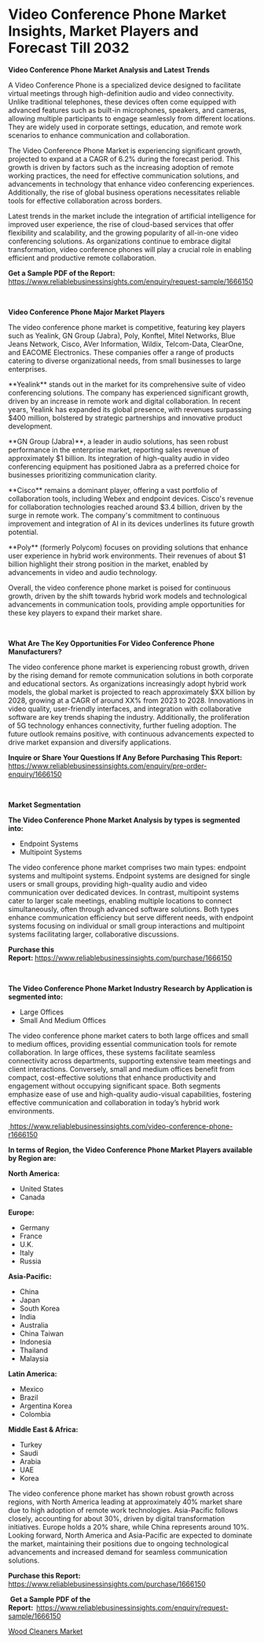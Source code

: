 <p><h1>Video Conference Phone Market Insights, Market Players and Forecast Till 2032</h1></p><p><strong>Video Conference Phone Market Analysis and Latest Trends</strong></p>
<p><p>A Video Conference Phone is a specialized device designed to facilitate virtual meetings through high-definition audio and video connectivity. Unlike traditional telephones, these devices often come equipped with advanced features such as built-in microphones, speakers, and cameras, allowing multiple participants to engage seamlessly from different locations. They are widely used in corporate settings, education, and remote work scenarios to enhance communication and collaboration.</p><p>The Video Conference Phone Market is experiencing significant growth, projected to expand at a CAGR of 6.2% during the forecast period. This growth is driven by factors such as the increasing adoption of remote working practices, the need for effective communication solutions, and advancements in technology that enhance video conferencing experiences. Additionally, the rise of global business operations necessitates reliable tools for effective collaboration across borders. </p><p>Latest trends in the market include the integration of artificial intelligence for improved user experience, the rise of cloud-based services that offer flexibility and scalability, and the growing popularity of all-in-one video conferencing solutions. As organizations continue to embrace digital transformation, video conference phones will play a crucial role in enabling efficient and productive remote collaboration.</p></p>
<p><strong>Get a Sample PDF of the Report:&nbsp;</strong> <a href="https://www.reliablebusinessinsights.com/enquiry/request-sample/1666150?utm_campaign=2811&utm_medium=2&utm_source=Github&utm_content=ia&utm_term=06032025&utm_id=video-conference-phone">https://www.reliablebusinessinsights.com/enquiry/request-sample/1666150</a></p>
<p>&nbsp;</p>
<p><strong>Video Conference Phone Major Market Players</strong></p>
<p><p>The video conference phone market is competitive, featuring key players such as Yealink, GN Group (Jabra), Poly, Konftel, Mitel Networks, Blue Jeans Network, Cisco, AVer Information, Wildix, Telcom-Data, ClearOne, and EACOME Electronics. These companies offer a range of products catering to diverse organizational needs, from small businesses to large enterprises.</p><p>**Yealink** stands out in the market for its comprehensive suite of video conferencing solutions. The company has experienced significant growth, driven by an increase in remote work and digital collaboration. In recent years, Yealink has expanded its global presence, with revenues surpassing $400 million, bolstered by strategic partnerships and innovative product development.</p><p>**GN Group (Jabra)**, a leader in audio solutions, has seen robust performance in the enterprise market, reporting sales revenue of approximately $1 billion. Its integration of high-quality audio in video conferencing equipment has positioned Jabra as a preferred choice for businesses prioritizing communication clarity.</p><p>**Cisco** remains a dominant player, offering a vast portfolio of collaboration tools, including Webex and endpoint devices. Cisco's revenue for collaboration technologies reached around $3.4 billion, driven by the surge in remote work. The company's commitment to continuous improvement and integration of AI in its devices underlines its future growth potential.</p><p>**Poly** (formerly Polycom) focuses on providing solutions that enhance user experience in hybrid work environments. Their revenues of about $1 billion highlight their strong position in the market, enabled by advancements in video and audio technology.</p><p>Overall, the video conference phone market is poised for continuous growth, driven by the shift towards hybrid work models and technological advancements in communication tools, providing ample opportunities for these key players to expand their market share.</p></p>
<p>&nbsp;</p>
<p><strong>What Are The Key Opportunities For Video Conference Phone Manufacturers?</strong></p>
<p><p>The video conference phone market is experiencing robust growth, driven by the rising demand for remote communication solutions in both corporate and educational sectors. As organizations increasingly adopt hybrid work models, the global market is projected to reach approximately $XX billion by 2028, growing at a CAGR of around XX% from 2023 to 2028. Innovations in video quality, user-friendly interfaces, and integration with collaborative software are key trends shaping the industry. Additionally, the proliferation of 5G technology enhances connectivity, further fueling adoption. The future outlook remains positive, with continuous advancements expected to drive market expansion and diversify applications.</p></p>
<p><strong>Inquire or Share Your Questions If Any Before Purchasing This Report:</strong> <a href="https://www.reliablebusinessinsights.com/enquiry/pre-order-enquiry/1666150?utm_campaign=2811&utm_medium=2&utm_source=Github&utm_content=ia&utm_term=06032025&utm_id=video-conference-phone">https://www.reliablebusinessinsights.com/enquiry/pre-order-enquiry/1666150</a></p>
<p>&nbsp;</p>
<p><strong>Market Segmentation</strong></p>
<p><strong>The Video Conference Phone Market Analysis by types is segmented into:</strong></p>
<p><ul><li>Endpoint Systems</li><li>Multipoint Systems</li></ul></p>
<p><p>The video conference phone market comprises two main types: endpoint systems and multipoint systems. Endpoint systems are designed for single users or small groups, providing high-quality audio and video communication over dedicated devices. In contrast, multipoint systems cater to larger scale meetings, enabling multiple locations to connect simultaneously, often through advanced software solutions. Both types enhance communication efficiency but serve different needs, with endpoint systems focusing on individual or small group interactions and multipoint systems facilitating larger, collaborative discussions.</p></p>
<p><strong>Purchase this Report:&nbsp;</strong><a href="https://www.reliablebusinessinsights.com/purchase/1666150?utm_campaign=2811&utm_medium=2&utm_source=Github&utm_content=ia&utm_term=06032025&utm_id=video-conference-phone">https://www.reliablebusinessinsights.com/purchase/1666150</a></p>
<p>&nbsp;</p>
<p><strong>The Video Conference Phone Market Industry Research by Application is segmented into:</strong></p>
<p><ul><li>Large Offices</li><li>Small And Medium Offices</li></ul></p>
<p><p>The video conference phone market caters to both large offices and small to medium offices, providing essential communication tools for remote collaboration. In large offices, these systems facilitate seamless connectivity across departments, supporting extensive team meetings and client interactions. Conversely, small and medium offices benefit from compact, cost-effective solutions that enhance productivity and engagement without occupying significant space. Both segments emphasize ease of use and high-quality audio-visual capabilities, fostering effective communication and collaboration in today’s hybrid work environments.</p></p>
<p><a href="https://www.reliablebusinessinsights.com/video-conference-phone-r1666150?utm_campaign=2811&utm_medium=2&utm_source=Github&utm_content=ia&utm_term=06032025&utm_id=video-conference-phone">&nbsp;https://www.reliablebusinessinsights.com/video-conference-phone-r1666150</a></p>
<p><strong>In terms of Region, the Video Conference Phone Market Players available by Region are:</strong></p>
<p>
    <p> <strong> North America: </strong>
        <ul>
            <li>United States</li>
            <li>Canada</li>
        </ul>
        </p> 
    <p> <strong> Europe: </strong>
        <ul>
            <li>Germany</li>
            <li>France</li>
            <li>U.K.</li>
            <li>Italy</li>
            <li>Russia</li>
        </ul>
        </p> 
    <p> <strong> Asia-Pacific: </strong>
        <ul>
            <li>China</li>
            <li>Japan</li>
            <li>South Korea</li>
            <li>India</li>
            <li>Australia</li>
            <li>China Taiwan</li>
            <li>Indonesia</li>
            <li>Thailand</li>
            <li>Malaysia</li>
        </ul>
        </p> 
    <p> <strong> Latin America: </strong>
        <ul>
            <li>Mexico</li>
            <li>Brazil</li>
            <li>Argentina Korea</li>
            <li>Colombia</li>
        </ul>
        </p> 
    <p> <strong> Middle East & Africa: </strong>
        <ul>
            <li>Turkey</li>
            <li>Saudi</li>
            <li>Arabia</li>
            <li>UAE</li>
            <li>Korea</li>
        </ul>
    </p>
    </p>
<p><p>The video conference phone market has shown robust growth across regions, with North America leading at approximately 40% market share due to high adoption of remote work technologies. Asia-Pacific follows closely, accounting for about 30%, driven by digital transformation initiatives. Europe holds a 20% share, while China represents around 10%. Looking forward, North America and Asia-Pacific are expected to dominate the market, maintaining their positions due to ongoing technological advancements and increased demand for seamless communication solutions.</p></p>
<p><strong>Purchase this Report: </strong><a href="https://www.reliablebusinessinsights.com/purchase/1666150?utm_campaign=2811&utm_medium=2&utm_source=Github&utm_content=ia&utm_term=06032025&utm_id=video-conference-phone">https://www.reliablebusinessinsights.com/purchase/1666150</a></p>
<p>&nbsp;<strong>Get a Sample PDF of the Report:&nbsp;&nbsp;</strong><a href="https://www.reliablebusinessinsights.com/enquiry/request-sample/1666150?utm_campaign=2811&utm_medium=2&utm_source=Github&utm_content=ia&utm_term=06032025&utm_id=video-conference-phone">https://www.reliablebusinessinsights.com/enquiry/request-sample/1666150</a></p>
<p><strong></strong></p>
<p><p><a href="https://github.com/tumacaakesha78/Market-Research-Report-List-1/blob/main/wood-cleaners-market.md?utm_campaign=2811&utm_medium=2&utm_source=Github&utm_content=ia&utm_term=06032025&utm_id=video-conference-phone">Wood Cleaners Market</a></p></p>